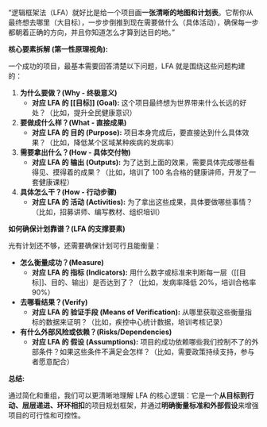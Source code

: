 


“逻辑框架法（LFA）就好比是给一个项目画**一张清晰的地图和计划表**。它帮你从最终想去哪里（大目标），一步步倒推到现在需要做什么（具体活动），确保每一步都朝着正确的方向，并且你知道怎么才算到达目的地。”

**核心要素拆解 (第一性原理视角):**

一个成功的项目，最基本需要回答清楚以下问题，LFA 就是围绕这些问题构建的：

1.  **为什么要做？(Why - 终极意义)**
    *   **对应 LFA 的 [[目标]] (Goal):** 这个项目最终想为世界带来什么长远的好处？（比如，提升全民健康意识）
2.  **要做成什么样？(What - 直接成果)**
    *   **对应 LFA 的 目的 (Purpose):** 项目本身完成后，要直接达到什么具体效果？（比如，降低某个区域某种疾病的发病率）
3.  **需要拿出什么？(How - 具体交付物)**
    *   **对应 LFA 的 输出 (Outputs):** 为了达到上面的效果，需要具体完成哪些看得见、摸得着的成果？（比如，培训了 100 名合格的健康讲师，开发了一套健康课程）
4.  **具体怎么干？(How - 行动步骤)**
    *   **对应 LFA 的 活动 (Activities):** 为了拿出这些成果，具体要做哪些事情？（比如，招募讲师、编写教材、组织培训）

**如何确保计划靠谱？(LFA 的支撑要素)**

光有计划还不够，还需要确保计划可行且能衡量：

*   **怎么衡量成功？(Measure)**
    *   **对应 LFA 的 指标 (Indicators):** 用什么数字或标准来判断每一层（[[目标]]、目的、输出）是否达到了？（比如，发病率降低 20%，培训合格率 90%）
*   **去哪看结果？(Verify)**
    *   **对应 LFA 的 验证手段 (Means of Verification):** 从哪里获取这些衡量指标的数据来证明？（比如，疾控中心统计数据，培训考核记录）
*   **有什么外部风险或依赖？(Risks/Dependencies)**
    *   **对应 LFA 的 假设 (Assumptions):** 项目的成功依赖哪些我们控制不了的外部条件？如果这些条件不满足会怎样？（比如，需要政策持续支持，参与者愿意配合）


**总结:**

通过简化和重组，我们可以更清晰地理解 LFA 的核心逻辑：它是一个**从目标到行动、层层递进、环环相扣**的项目规划框架，并通过**明确衡量标准和外部假设**来增强项目的可行性和可控性。
